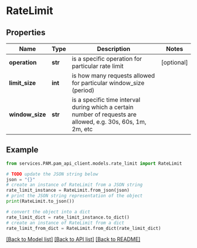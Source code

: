 # RateLimit


## Properties

Name | Type | Description | Notes
------------ | ------------- | ------------- | -------------
**operation** | **str** | is a specific operation for particular rate limit | [optional] 
**limit_size** | **int** | is how many requests allowed for particular window_size (period) | 
**window_size** | **str** | is a specific time interval during which a certain number of requests are allowed, e.g. 30s, 60s, 1m, 2m, etc | 

## Example

```python
from services.PAM.pam_api_client.models.rate_limit import RateLimit

# TODO update the JSON string below
json = "{}"
# create an instance of RateLimit from a JSON string
rate_limit_instance = RateLimit.from_json(json)
# print the JSON string representation of the object
print(RateLimit.to_json())

# convert the object into a dict
rate_limit_dict = rate_limit_instance.to_dict()
# create an instance of RateLimit from a dict
rate_limit_from_dict = RateLimit.from_dict(rate_limit_dict)
```
[[Back to Model list]](../README.md#documentation-for-models) [[Back to API list]](../README.md#documentation-for-api-endpoints) [[Back to README]](../README.md)


